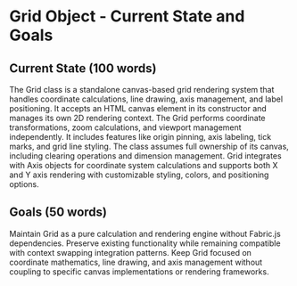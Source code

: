 # Grid Object - Current State and Goals

## Current State (100 words)

The Grid class is a standalone canvas-based grid rendering system that handles coordinate calculations, line drawing, axis management, and label positioning. It accepts an HTML canvas element in its constructor and manages its own 2D rendering context. The Grid performs coordinate transformations, zoom calculations, and viewport management independently. It includes features like origin pinning, axis labeling, tick marks, and grid line styling. The class assumes full ownership of its canvas, including clearing operations and dimension management. Grid integrates with Axis objects for coordinate system calculations and supports both X and Y axis rendering with customizable styling, colors, and positioning options.

## Goals (50 words)

Maintain Grid as a pure calculation and rendering engine without Fabric.js dependencies. Preserve existing functionality while remaining compatible with context swapping integration patterns. Keep Grid focused on coordinate mathematics, line drawing, and axis management without coupling to specific canvas implementations or rendering frameworks.
